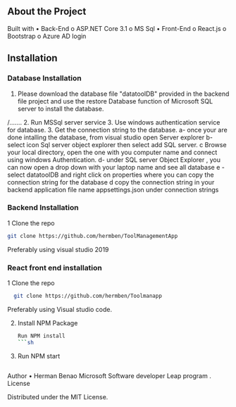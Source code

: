 
<!-- About this Project -->
## About the Project

Built with
•	Back-End
o	ASP.NET Core 3.1
o	MS Sql
•	Front-End
o	React.js
o	Bootstrap
o	Azure AD login

<!-- Installation -->
## Installation

### Database Installation
1.	Please download the database file "datatoolDB" provided in the backend file project and use the restore Database function of Microsoft SQL server to install the database.

/…….
2.	Run MSSql server service 
3.	Use windows authentication service for database.
3. Get the connection string to the database.
	a- once your are done intalling the database, from visual studio open Server explorer
    b- 	select icon Sql server object explorer then select add SQL server.
	c Browse your local directory, open the one with you computer name and connect using windows Authentication.
    d- under SQL server Object Explorer , you can now open a drop down with your laptop name and see all database
	e - select datatoolDB and right click on properties where you can copy the connection string for the database 
	d copy the connection string in your backend application file name appsettings.json under connection strings

### Backend Installation
1 Clone the repo
   ```sh
   git clone https://github.com/hermben/ToolManagementApp
   ```
Preferably using visual studio 2019




### React front end installation
1 Clone the repo
 ```sh
   git clone https://github.com/hermben/Toolmanapp
   ```
Preferably using Visual studio code.

    
2.	Install NPM Package
    ```sh
    Run NPM install 
    ```sh

3.	Run NPM start
     ```sh
 

Author
•	Herman Benao Microsoft Software developer Leap program .
License 

Distributed under the MIT License.
